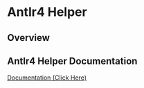 # Antlr4 Helper

## Overview

## Antlr4 Helper Documentation

 [Documentation (Click Here)](./docs/README.md)


